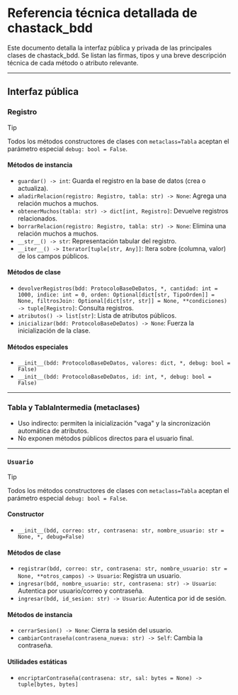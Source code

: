 # Referencia técnica detallada de chastack_bdd

Este documento detalla la interfaz pública y privada de las principales clases de chastack_bdd. Se listan las firmas, tipos y una breve descripción técnica de cada método o atributo relevante.

---

## Interfaz pública

### Registro

> [!TIP]    
> Todos los métodos constructores de clases con `metaclass=Tabla` aceptan el parámetro especial `debug: bool = False`.

#### Métodos de instancia
- `guardar() -> int`: Guarda el registro en la base de datos (crea o actualiza).
- `añadirRelacion(registro: Registro, tabla: str) -> None`: Agrega una relación muchos a muchos.
- `obtenerMuchos(tabla: str) -> dict[int, Registro]`: Devuelve registros relacionados.
- `borrarRelacion(registro: Registro, tabla: str) -> None`: Elimina una relación muchos a muchos.
- `__str__() -> str`: Representación tabular del registro.
- `__iter__() -> Iterator[tuple[str, Any]]`: Itera sobre (columna, valor) de los campos públicos.

#### Métodos de clase
- `devolverRegistros(bdd: ProtocoloBaseDeDatos, *, cantidad: int = 1000, indice: int = 0, orden: Optional[dict[str, TipoOrden]] = None, filtrosJoin: Optional[dict[str, str]] = None, **condiciones) -> tuple[Registro]`: Consulta registros.
- `atributos() -> list[str]`: Lista de atributos públicos.
- `inicializar(bdd: ProtocoloBaseDeDatos) -> None`: Fuerza la inicialización de la clase.

#### Métodos especiales
- `__init__(bdd: ProtocoloBaseDeDatos, valores: dict, *, debug: bool = False)`
- `__init__(bdd: ProtocoloBaseDeDatos, id: int, *, debug: bool = False)`

---

### Tabla y TablaIntermedia (metaclases)
- Uso indirecto: permiten la inicialización "vaga" y la sincronización automática de atributos.
- No exponen métodos públicos directos para el usuario final.

---

### `Usuario`

> [!TIP]    
> Todos los métodos constructores de clases con `metaclass=Tabla` aceptan el parámetro especial `debug: bool = False`.

#### Constructor
- `__init__(bdd, correo: str, contrasena: str, nombre_usuario: str = None, *, debug=False)`

#### Métodos de clase
- `registrar(bdd, correo: str, contrasena: str, nombre_usuario: str = None, **otros_campos) -> Usuario`: Registra un usuario.
- `ingresar(bdd, nombre_usuario: str, contrasena: str) -> Usuario`: Autentica por usuario/correo y contraseña.
- `ingresar(bdd, id_sesion: str) -> Usuario`: Autentica por id de sesión.

#### Métodos de instancia
- `cerrarSesion() -> None`: Cierra la sesión del usuario.
- `cambiarContraseña(contrasena_nueva: str) -> Self`: Cambia la contraseña.

#### Utilidades estáticas
- `encriptarContraseña(contrasena: str, sal: bytes = None) -> tuple[bytes, bytes]`




